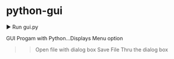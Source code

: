 # python-gui
► Run gui.py

GUI Progam with Python...Displays Menu option

>> Open file with dialog box
>> Save File Thru the dialog box

